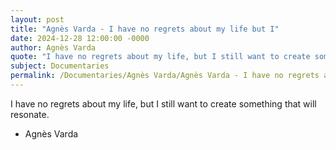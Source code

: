 ```yaml
---
layout: post
title: "Agnès Varda - I have no regrets about my life but I"
date: 2024-12-28 12:00:00 -0000
author: Agnès Varda
quote: "I have no regrets about my life, but I still want to create something that will resonate."
subject: Documentaries
permalink: /Documentaries/Agnès Varda/Agnès Varda - I have no regrets about my life but I
---
```


I have no regrets about my life, but I still want to create something that will resonate.

- Agnès Varda
